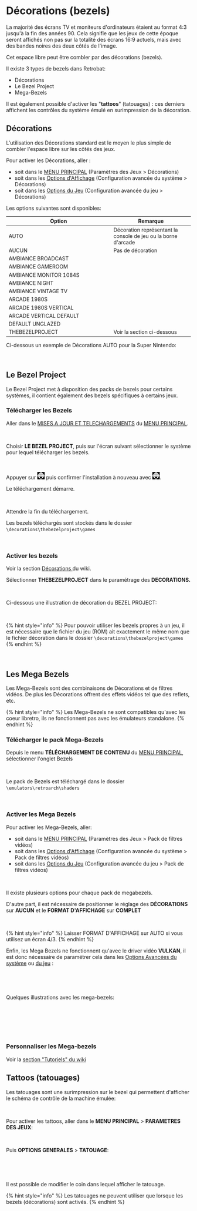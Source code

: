 # Décorations (bezels)

La majorité des écrans TV et moniteurs d'ordinateurs étaient au format 4:3 jusqu'à la fin des années 90. Cela signifie que les jeux de cette époque seront affichés non pas sur la totalité des écrans 16:9 actuels, mais avec des bandes noires des deux côtés de l'image.

Cet espace libre peut être combler par des décorations (bezels).

Il existe 3 types de bezels dans Retrobat:

* Décorations
* Le Bezel Project
* Mega-Bezels

Il est également possible d'activer les "**tattoos**" (tatouages) : ces derniers affichent les contrôles du système émulé en surimpression de la décoration.

## Décorations

L'utilisation des Décorations standard est le moyen le plus simple de combler l'espace libre sur les côtés des jeux.

Pour activer les Décorations, aller :

* soit dans le [MENU PRINCIPAL](../navigation/main-menu.md) (Paramètres des Jeux > Décorations)
* soit dans les [Options d'Affichage](../navigation/view-options.md#configuration-avancees-du-systeme) (Configuration avancée du système > Décorations)
* soit dans les [Options du Jeu](../navigation/game-options.md#configuration-avancee-du-jeu) (Configuration avancée du jeu > Décorations)

Les options suivantes sont disponibles:

<table><thead><tr><th width="272">Option</th><th>Remarque</th></tr></thead><tbody><tr><td>AUTO</td><td>Décoration représentant la console de jeu ou la borne d'arcade</td></tr><tr><td>AUCUN</td><td>Pas de décoration</td></tr><tr><td>AMBIANCE BROADCAST</td><td></td></tr><tr><td>AMBIANCE GAMEROOM</td><td></td></tr><tr><td>AMBIANCE MONITOR 1084S</td><td></td></tr><tr><td>AMBIANCE NIGHT</td><td></td></tr><tr><td>AMBIANCE VINTAGE TV</td><td></td></tr><tr><td>ARCADE 1980S</td><td></td></tr><tr><td>ARCADE 1980S VERTICAL</td><td></td></tr><tr><td>ARCADE VERTICAL DEFAULT</td><td></td></tr><tr><td>DEFAULT UNGLAZED</td><td></td></tr><tr><td>THEBEZELPROJECT</td><td>Voir la section ci-dessous</td></tr></tbody></table>

Ci-dessous un exemple de Décorations AUTO pour la Super Nintendo:

<div align="left">

<figure><img src="https://i.imgur.com/Ew1Ax7s.png" alt=""><figcaption></figcaption></figure>

</div>

## Le Bezel Project

Le Bezel Project met à disposition des packs de bezels pour certains systèmes, il contient également des bezels spécifiques à certains jeux.

### Télécharger les Bezels

Aller dans le [MISES A JOUR ET TELECHARGEMENTS](updates-and-content-download.md#telechargements) du [MENU PRINCIPAL](../navigation/main-menu.md).

<div align="left">

<figure><img src="https://i.imgur.com/nIZ2Rs6.png" alt=""><figcaption></figcaption></figure>

</div>

Choisir **LE BEZEL PROJECT**, puis sur l'écran suivant sélectionner le système pour lequel télécharger les bezels.

<div align="left">

<figure><img src="https://i.imgur.com/Wd7qvXj.png" alt=""><figcaption></figcaption></figure>

</div>

Appuyer sur ![A](<../.gitbook/assets/image (19).png>) puis confirmer l'installation à nouveau avec ![A](<../.gitbook/assets/image (19).png>).

Le téléchargement démarre.

<div align="left">

<figure><img src="https://i.imgur.com/4J2W1Qx.png" alt=""><figcaption></figcaption></figure>

</div>

Attendre la fin du téléchargement.

Les bezels téléchargés sont stockés dans le dossier `\decorations\thebezelproject\games`&#x20;

<div align="left">

<figure><img src="https://i.imgur.com/4GiHw1H.png" alt=""><figcaption></figcaption></figure>

</div>

### Activer les bezels

Voir la section [Décorations ](decorations-and-bezels.md#decorations)du wiki.

Sélectionner **THEBEZELPROJECT** dans le paramétrage des **DECORATIONS.**

<div align="left">

<figure><img src="https://i.imgur.com/wg3490A.png" alt=""><figcaption></figcaption></figure>

</div>

Ci-dessous une illustration de décoration du BEZEL PROJECT:

<div align="left">

<figure><img src="https://i.imgur.com/edBZRpf.png" alt=""><figcaption></figcaption></figure>

</div>

{% hint style="info" %}
Pour pouvoir utiliser les bezels propres à un jeu, il est nécessaire que le fichier du jeu (ROM) ait exactement le même nom que le fichier décoration dans le dossier `\decorations\thebezelproject\games`
{% endhint %}

<div align="left">

<figure><img src="https://i.imgur.com/j2LoA0W.png" alt=""><figcaption></figcaption></figure>

</div>

## Les Mega Bezels

Les Mega-Bezels sont des combinaisons de Décorations et de filtres vidéos. De plus les Décorations offrent des effets vidéos tel que des reflets, etc.

{% hint style="info" %}
Les Mega-Bezels ne sont compatibles qu'avec les coeur libretro, ils ne fonctionnent pas avec les émulateurs standalone.
{% endhint %}

### Télécharger le pack Mega-Bezels

Depuis le menu **TÉLÉCHARGEMENT DE CONTENU** du [MENU PRINCIPAL](../navigation/main-menu.md), sélectionner l'onglet Bezels

<div align="left">

<figure><img src="https://i.imgur.com/QmWLsNg.png" alt=""><figcaption></figcaption></figure>

</div>

Le pack de Bezels est téléchargé dans le dossier `\emulators\retroarch\shaders`&#x20;

<div align="left">

<figure><img src="https://i.imgur.com/z8WoJp8.png" alt=""><figcaption></figcaption></figure>

</div>

### Activer les Mega Bezels

Pour activer les Mega-Bezels, aller:

* soit dans le [MENU PRINCIPAL](../navigation/main-menu.md) (Paramètres des Jeux > Pack de filtres vidéos)
* soit dans les [Options d'Affichage](../navigation/view-options.md#configuration-avancees-du-systeme) (Configuration avancée du système > Pack de filtres vidéos)
* soit dans les [Options du Jeu](../navigation/game-options.md#configuration-avancee-du-jeu) (Configuration avancée du jeu > Pack de filtres vidéos)

<div align="left">

<figure><img src="https://i.imgur.com/D8iA1Ru.png" alt=""><figcaption></figcaption></figure>

</div>

Il existe plusieurs options pour chaque pack de megabezels.

D'autre part, il est nécessaire de positionner le réglage des **DÉCORATIONS** sur **AUCUN** et le **FORMAT D'AFFICHAGE** sur **COMPLET**

<div align="left">

<figure><img src="https://i.imgur.com/vKbjdbp.png" alt=""><figcaption></figcaption></figure>

</div>

{% hint style="info" %}
Laisser FORMAT D'AFFICHAGE sur AUTO si vous utilisez un écran 4/3.
{% endhint %}

Enfin, les Mega Bezels ne fonctionnent qu'avec le driver vidéo **VULKAN**, il est donc nécessaire de paramétrer cela dans les [Options Avancées du système](../navigation/view-options.md#configuration-avancees-du-systeme) ou [du jeu](../navigation/game-options.md#configuration-avancee-du-jeu) :

<div align="left">

<figure><img src="https://i.imgur.com/O44OZwk.png" alt=""><figcaption></figcaption></figure>

</div>

<div align="left">

<figure><img src="https://i.imgur.com/bOM4teG.png" alt=""><figcaption></figcaption></figure>

</div>

Quelques illustrations avec les mega-bezels:

<div align="left">

<figure><img src="https://i.imgur.com/nnAzMON.png" alt=""><figcaption></figcaption></figure>

</div>

<div align="left">

<figure><img src="https://i.imgur.com/HYSzHRZ.png" alt=""><figcaption></figcaption></figure>

</div>

<div align="left">

<figure><img src="https://i.imgur.com/mmaoUzW.png" alt=""><figcaption></figcaption></figure>

</div>

### Personnaliser les Mega-bezels

Voir la [section "Tutoriels" du wiki](../tutoriels/adapter-et-personnaliser-les-mega-bezels.md#ajout-dune-nouvelle-entree-de-preselection-dans-le-menu-retrobat)

## Tattoos (tatouages)

Les tatouages sont une surimpression sur le bezel qui permettent d'afficher le schéma de contrôle de la machine émulée:

<div align="left">

<figure><img src="https://i.imgur.com/0kO2KQv.png" alt=""><figcaption></figcaption></figure>

</div>

Pour activer les tattoos, aller dans le **MENU PRINCIPAL** > **PARAMETRES DES JEUX**:

<div align="left">

<figure><img src="https://i.imgur.com/TZxu8R5.png" alt=""><figcaption></figcaption></figure>

</div>

Puis **OPTIONS GENERALES** > **TATOUAGE**:

<div align="left">

<figure><img src="https://i.imgur.com/OVxPrGg.png" alt=""><figcaption></figcaption></figure>

</div>

<div align="left">

<figure><img src="https://i.imgur.com/jnkGFCn.png" alt=""><figcaption></figcaption></figure>

</div>

Il est possible de modifier le coin dans lequel afficher le tatouage.

{% hint style="info" %}
Les tatouages ne peuvent utiliser que lorsque les bezels (décorations) sont activés.
{% endhint %}
